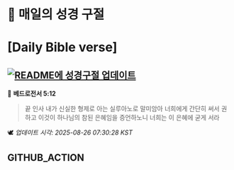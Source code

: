 # 🙏 매일의 성경 구절
# [Daily Bible verse]
## [![README에 성경구절 업데이트](https://github.com/DONGSUKA/first_test/actions/workflows/update-readme-bible.yml/badge.svg)](https://github.com/DONGSUKA/first_test/actions/workflows/update-readme-bible.yml)
<!-- START_BIBLE_VERSE -->
📖 **베드로전서 5:12**
> 끝 인사 내가 신실한 형제로 아는 실루아노로 말미암아 너희에게 간단히 써서 권하고 이것이 하나님의 참된 은혜임을 증언하노니 너희는 이 은혜에 굳게 서라

🕊️ _업데이트 시각: 2025-08-26 07:30:28 KST_
  <!-- END_BIBLE_VERSE -->
## GITHUB_ACTION
